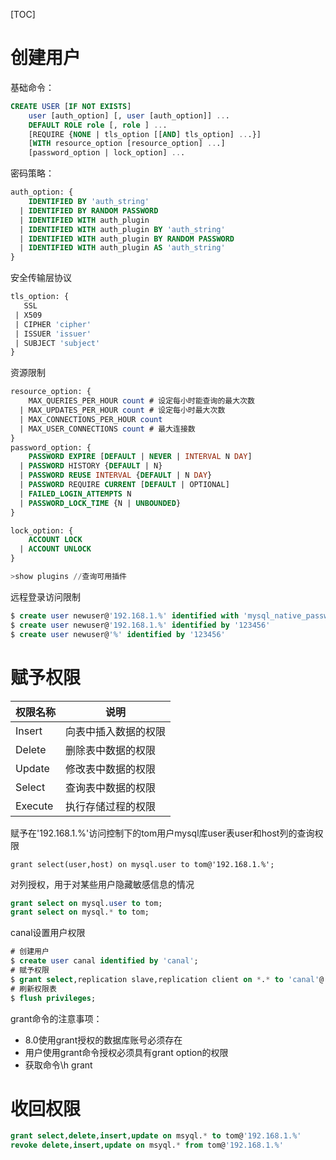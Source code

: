 [TOC]

# 创建用户
基础命令：
```sql
CREATE USER [IF NOT EXISTS]
    user [auth_option] [, user [auth_option]] ...
    DEFAULT ROLE role [, role ] ...
    [REQUIRE {NONE | tls_option [[AND] tls_option] ...}]
    [WITH resource_option [resource_option] ...]
    [password_option | lock_option] ...
```
密码策略：
```sql
auth_option: {
    IDENTIFIED BY 'auth_string'
  | IDENTIFIED BY RANDOM PASSWORD
  | IDENTIFIED WITH auth_plugin
  | IDENTIFIED WITH auth_plugin BY 'auth_string'
  | IDENTIFIED WITH auth_plugin BY RANDOM PASSWORD
  | IDENTIFIED WITH auth_plugin AS 'auth_string'
}
```
安全传输层协议
```sql
tls_option: {
   SSL
 | X509
 | CIPHER 'cipher'
 | ISSUER 'issuer'
 | SUBJECT 'subject'
}
```
资源限制
```sql
resource_option: {
    MAX_QUERIES_PER_HOUR count # 设定每小时能查询的最大次数
  | MAX_UPDATES_PER_HOUR count # 设定每小时最大次数
  | MAX_CONNECTIONS_PER_HOUR count
  | MAX_USER_CONNECTIONS count # 最大连接数
}
password_option: {
    PASSWORD EXPIRE [DEFAULT | NEVER | INTERVAL N DAY]
  | PASSWORD HISTORY {DEFAULT | N}
  | PASSWORD REUSE INTERVAL {DEFAULT | N DAY}
  | PASSWORD REQUIRE CURRENT [DEFAULT | OPTIONAL]
  | FAILED_LOGIN_ATTEMPTS N
  | PASSWORD_LOCK_TIME {N | UNBOUNDED}
}

lock_option: {
    ACCOUNT LOCK
  | ACCOUNT UNLOCK
}

>show plugins //查询可用插件
```
远程登录访问限制
```sql
$ create user newuser@'192.168.1.%' identified with 'mysql_native_password' by '123456'
$ create user newuser@'192.168.1.%' identified by '123456'
$ create user newuser@'%' identified by '123456'
```
# 赋予权限
| 权限名称 |       说明        |
| ------- | ---------------- |
| Insert  | 向表中插入数据的权限 |
| Delete  | 删除表中数据的权限   |
| Update  | 修改表中数据的权限   |
| Select  | 查询表中数据的权限   |
| Execute | 执行存储过程的权限   |

赋予在'192.168.1.%'访问控制下的tom用户mysql库user表user和host列的查询权限
```
grant select(user,host) on mysql.user to tom@'192.168.1.%';
```
对列授权，用于对某些用户隐藏敏感信息的情况
```sql
grant select on mysql.user to tom;
grant select on mysql.* to tom;
```

canal设置用户权限
```sql
# 创建用户
$ create user canal identified by 'canal';
# 赋予权限
$ grant select,replication slave,replication client on *.* to 'canal'@'%';
# 刷新权限表
$ flush privileges;
```

grant命令的注意事项：
+ 8.0使用grant授权的数据库账号必须存在
+ 用户使用grant命令授权必须具有grant option的权限
+ 获取命令\h grant

# 收回权限
```sql
grant select,delete,insert,update on msyql.* to tom@'192.168.1.%'
revoke delete,insert,update on msyql.* from tom@'192.168.1.%'
```
